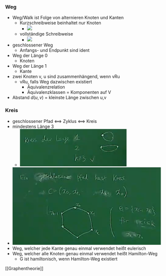 ### Weg
+ Weg/Walk ist Folge von alternieren Knoten und Kanten
	+ Kurzschreibweise beinhaltet nur Knoten
		+ ![](Pasted%20image%2020220508154436.png) 
	+ vollständige Schreibweise
		+ ![](Pasted%20image%2020220508154253.png)
+ geschlossener Weg
	+ Anfangs- und Endpunkt sind ident
+ Weg der Länge 0
	+ Knoten
+ Weg der Länge 1
	+ Kante
+ zwei Knoten v, u sind zusammenhängend, wenn vRu
	+ vRu, falls Weg dazwischen existiert
		+ Äquivalenzrelation
		+ Äquivalenzklassen = Komponenten auf V
+ Abstand $d(u,v)$ = kleinste Länge zwischen u,v

### Kreis
+ geschlossener Pfad <==> Zyklus <==> Kreis
+ mindestens Länge 3
	+ ![](Pasted%20image%2020220508154921.png)
+ ![](Pasted%20image%2020220508154744.png)
+ Weg, welcher jede Kante genau einmal verwendet heißt eulerisch
+ Weg, welcher alle Knoten genau einmal verwendet heißt Hamilton-Weg
	+ G ist hamiltonisch, wenn Hamilton-Weg existiert

[[Graphentheorie]]
